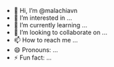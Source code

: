- 👋 Hi, I’m @malachiavn
- 👀 I’m interested in ...
- 🌱 I’m currently learning ...
- 💞️ I’m looking to collaborate on ...
- 📫 How to reach me ...
- 😄 Pronouns: ...
- ⚡ Fun fact: ...

<!---
malachiavn/malachiavn is a ✨ special ✨ repository because its `README.md` (this file) appears on your GitHub profile.
You can click the Preview link to take a look at your changes.
--->
